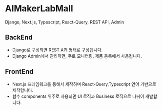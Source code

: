 # AIMakerLabMall
 Django, Next.js, Typescript, React-Query, REST API, Admin


## BackEnd 
 - Django로 구성되면 REST API 형태로 구성됩니다. 
 - Django Admin에서 관리하면, 주로 모니터링, 제품 등록에서 사용됩니다. 

## FrontEnd
  - Next.js 프레임워크를 통해서 제작하며 React-Query,Typescript 언어 기반으로 제작합니다. 
  - 함수 components 위주로 사용되면 UI 로직과 Business 로직으로 나뉘어 개발합니다. 
